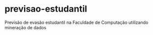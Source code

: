 # previsao-estudantil
Previsão de evasão estudantil na Faculdade de Computação utilizando mineração de dados
